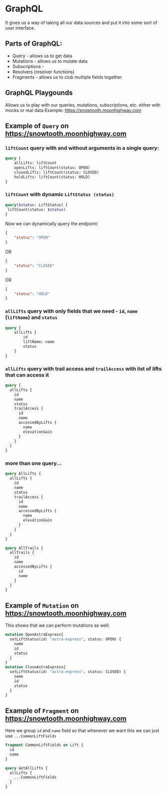 # GraphQL
It gives us a way of taking all our data sources and put it into some sort of user interface.

## Parts of GraphQL:
- Query - allows us to get data
- Mutations - allows us to mutate data
- Subscriptions - 
- Resolvers (resolver functions)
- Fragments - allows us to club multiple fields together

## GraphQL Playgounds
Allows us to play with our queries, mutations, subscriptions, etc. either with mocks or real data
Example: https://snowtooth.moonhighway.com

## Example of `Query` on https://snowtooth.moonhighway.com

### `liftCount` query with and without arguments in a single query:
```graphql
query {
  	allLifts: liftCount
    openLifts: liftCount(status: OPEN)
    closedLifts: liftCount(status: CLOSED)
    holdLifts: liftCount(status: HOLD)
}
```


### `liftCount` with dynamic `LiftStatus (status)`
```graphql
query($status: LiftStatus) {
 liftCount(status: $status)   
}
```
Now we can dynamically query the endpoint:
```json
{
    "status": "OPEN"
}
```
OR
```json
{
    "status": "CLOSED"
}
```
OR
```json
{
    "status": "HOLD"
}
```

### `allLifts` query with only fields that we need - `id`, `name` (`liftName`) and `status`
```graphql
query {
    allLifts {
        id
        liftName: name
        status
    }
}
```

### `allLifts` query with trail access and `trailAccess` with list of lifts that can access it
```graphql
query {
  allLifts {
    id
    name
    status
    trailAccess {
      id
      name
      accessedByLifts {
        name
        elevationGain
      }
    }
  }
}
```

### more than one query...
```graphql
query AllLifts {
  allLifts {
    id
    name
    status
    trailAccess {
      id
      name
      accessedByLifts {
        name
        elevationGain
      }
    }
  }
}

query AllTrails {
  allTrails {
    id
    name
    accessedByLifts {
      id
      name
    }
  }
}
```



## Example of `Mutation` on https://snowtooth.moonhighway.com
This shows that we can perform mutations as well:
```graphql
mutation OpenAstraExpress{
  setLiftStatus(id: "astra-express", status: OPEN) {
    name
    id
    status
  }
}
mutation CloseAstraExpress{
  setLiftStatus(id: "astra-express", status: CLOSED) {
    name
    id
    status
  }
}
```

## Example of `Fragment` on https://snowtooth.moonhighway.com
Here we group `id` and `name` field so that whenever we want this we can just use `...CommonLiftFields`

```graphql
fragment CommonLiftFields on Lift {
  id
  name
}

query GetAllLifts {
  allLifts {
    ...CommonLiftFields
  }
}
```


